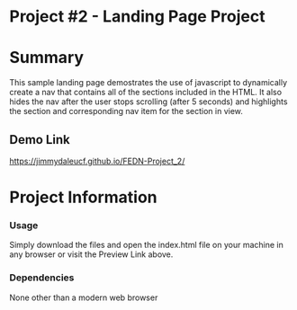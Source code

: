 # Project #2 - Landing Page Project

# Summary
This sample landing page demostrates the use of javascript to dynamically create a nav that contains all of the sections included in the HTML.  It also hides the nav after the user stops scrolling (after 5 seconds) and highlights the section and corresponding nav item for the section in view.  


## Demo Link
https://jimmydaleucf.github.io/FEDN-Project_2/



# Project Information

### Usage
Simply download the files and open the index.html file on your machine in any browser or visit the Preview Link above.

### Dependencies
None other than a modern web browser
